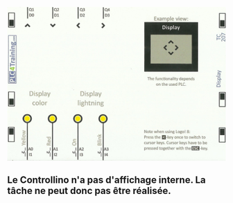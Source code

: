 <p align="center">
<img width="700" height="" src="https://github.com/DexterTaha/Controllino-PLC-Sample/blob/main/Training%20Card%20Picture/207.jpg">
</p>
<h2>Le Controllino n'a pas d'affichage interne. La tâche ne peut donc pas être réalisée.</h2>
